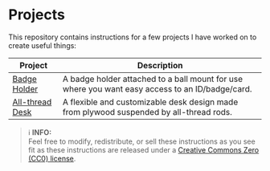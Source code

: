 # Projects

This repository contains instructions for a few projects I have worked on to create useful things:

| Project     | Description |
| ----------- | ----------- |
| [Badge Holder](./ram-badge-holder/README.md) | A badge holder attached to a ball mount for use where you want easy access to an ID/badge/card. |
| [All-thread Desk](./all-thread-desk/README.md) | A flexible and customizable desk design made from plywood suspended by all-thread rods. |

> ℹ️ **INFO:** <br/>
> Feel free to modify, redistribute, or sell these instructions as you see fit as these instructions are released under a [Creative Commons Zero (CC0) license](./LICENSE).
